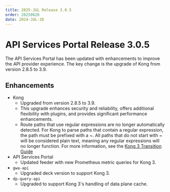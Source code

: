 ```yaml
---
title: 2025-JUL Release 3.0.5
order: 20250626
date: 2024-JUL-26
---
```


# API Services Portal Release 3.0.5

The API Services Portal has been updated with enhancements to improve the API
provider experience. The key change is the upgrade of Kong from version 2.8.5 to 3.9.

## Enhancements

* Kong
  * Upgraded from version 2.8.5 to 3.9.
  * This upgrade enhances security and reliability, offers additional flexibility
    with plugins, and provides significant performance enhancements.
  * Route paths that use regular expressions are no longer automatically detected. 
    For Kong to parse paths that contain a regular expression, the path must be 
    prefixed with a ~. All paths that do not start with ~ will be considered plain 
    text, meaning any regular expressions will no longer function. For more
    information, see the [Kong 3 Transition Guide](/reference/kong3-upgrade.md)
* API Services Portal
  * Updated feeder with new Prometheus metric queries for Kong 3.
* `gwa-api`
  * Upgraded deck version to support Kong 3.
* `dp-query-api`
  * Upgraded to support Kong 3's handling of data plane cache.
